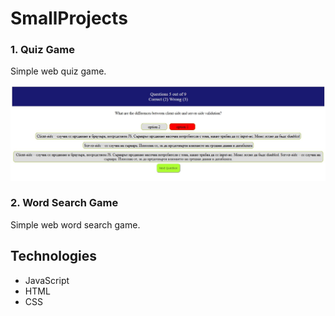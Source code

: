 # SmallProjects

### 1. Quiz Game
Simple web quiz game.

![](https://github.com/VeronikaIvancheva/SmallProjects/blob/main/QuizApp/QuizGame.jpg)

### 2. Word Search Game
Simple web word search game.



## Technologies
* JavaScript
* HTML
* CSS
